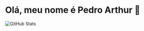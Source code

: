 # Olá, meu nome é Pedro Arthur 👋

![GitHub Stats](https://github-readme-stats.vercel.app/api?username=pedroarthur2002&show_icons=true&hide_title=true&count_private=true&hide=prs&include_all_commits=true&theme=dark)

